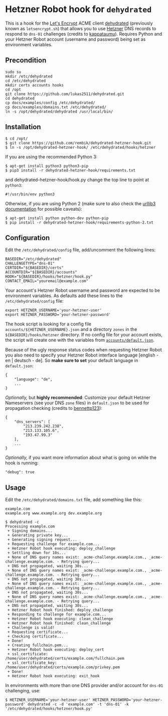 # Hetzner Robot hook for `dehydrated`

This is a hook for the [Let's Encrypt](https://letsencrypt.org/) ACME client [dehydrated](https://github.com/lukas2511/dehydrated) (previously known as `letsencrypt.sh`) that allows you to use [Hetzner](https://www.hetzner.de/us/hosting/domain/registrationrobot) DNS records to respond to `dns-01` challenges (credits to [kappataumu](https://github.com/kappataumu/letsencrypt-cloudflare-hook)). Requires Python and your Hetzner Robot account (username and password) being set as environment variables.

## Precondition
```
sudo su
mkdir /etc/dehydrated
cd /etc/dehydrated
mkdir certs accounts hooks
cd /opt
git clone https://github.com/lukas2511/dehydrated.git
cd dehydrated
cp docs/examples/config /etc/dehydrated/
cp docs/examples/domains.txt /etc/dehydrated/
ln -s /opt/dehydrated/dehydrated /usr/local/bin/
```

## Installation

```
$ cd /opt/
$ git clone https://github.com/rembik/dehydrated-hetzner-hook.git
$ ln -s /opt/dehydrated-hetzner-hook/ /etc/dehydrated/hooks/hetzner
```
If you are using the recommended Python 3:
```
$ apt-get install python3 python3-pip
$ pip3 install -r dehydrated-hetzner-hook/requirements.txt
```
and dehydrated-hetzner-hook/hook.py change the top line to point at `python3`:
```
#!/usr/bin/env python3
```
Otherwise, if you are using Python 2 (make sure to also check the [urllib3 documentation](http://urllib3.readthedocs.org/en/latest/security.html#installing-urllib3-with-sni-support-and-certificates) for possible caveats):
```
$ apt-get install python python-dev python-pip
$ pip install -r dehydrated-hetzner-hook/requirements-python-2.txt
```

## Configuration
Edit the `/etc/dehydrated/config` file, add/uncomment the following lines:
```
BASEDIR="/etc/dehydrated"
CHALLENGETYPE="dns-01"
CERTDIR="${BASEDIR}/certs"
ACCOUNTDIR="${BASEDIR}/accounts"
HOOK="${BASEDIR}/hooks/hetzner/hook.py"
CONTACT_EMAIL="youremail@example.com"
```
Your account's Hetzner Robot username and password are expected to be environment variables. As defaults add these lines to the `/etc/dehydrated/config` file:
```
export HETZNER_USERNAME='your-hetzner-user'
export HETZNER_PASSWORD='your-hetzner-password'
```
The hook script is looking for a config file `accounts/${HETZNER_USERNAME}.json` and a directory `zones` in the `${BASEDIR}/hooks/hetzner` directory. If no config file for your account exists, the script will create one with the variables from [`accounts/default.json`](https://github.com/rembik/dehydrated-hetzner-hook/blob/master/accounts/default.json).

Because of the ugly response status codes when requesting Hetzner Robot you also need to specify your Hetzner Robot interface language [english - en | deutsch - de]. So **make sure to set** your default language in `default.json`:
```
{
    "language": "de",
    ...
}
```

*Optionally,* but **highly recommended**: Customize your default Hetzner Nameservers (see your DNS `zone` files) in `default.json` to be used for propagation checking (credits to [bennettp123](https://github.com/bennettp123)):
```
{
    "dns_servers": [
        "213.239.242.238",
        "213.133.105.6",
        "193.47.99.3"
    ],
    ...
}
```

*Optionally,* if you want more information about what is going on while the hook is running:
```
"debug": true
```

## Usage
Edit the `/etc/dehydrated/domains.txt` file, add something like this:
```
example.com
example.org www.example.org dev.example.org
```

```
$ dehydrated -c
Processing example.com
 + Signing domains...
 + Generating private key...
 + Generating signing request...
 + Requesting challenge for example.com...
 + Hetzner Robot hook executing: deploy_challenge
 + Settling down for 10s...
 + None of DNS query names exist: _acme-challenge.example.com., _acme-challenge.example.com. - Retrying query...
 + DNS not propagated, waiting 30s...
 + None of DNS query names exist: _acme-challenge.example.com., _acme-challenge.example.com. - Retrying query...
 + DNS not propagated, waiting 30s...
 + None of DNS query names exist: _acme-challenge.example.com., _acme-challenge.example.com. - Retrying query...
 + DNS not propagated, waiting 30s...
 + None of DNS query names exist: _acme-challenge.example.com., _acme-challenge.example.com. - Retrying query...
 + DNS not propagated, waiting 30s...
 + Hetzner Robot hook finished: deploy_challenge
 + Responding to challenge for example.com...
 + Hetzner Robot hook executing: clean_challenge
 + Hetzner Robot hook finished: clean_challenge
 + Challenge is valid!
 + Requesting certificate...
 + Checking certificate...
 + Done!
 + Creating fullchain.pem...
 + Hetzner Robot hook executing: deploy_cert
 + ssl_certificate: /home/user/dehydrated/certs/example.com/fullchain.pem
 + ssl_certificate_key: /home/user/dehydrated/certs/example.com/privkey.pem
 + Done!
 + Hetzner Robot hook executing: exit_hook
```

In environments with more than one DNS provider and/or account for `dns-01` challenging, use: 
```
$ HETZNER_USERNAME='your-hetzner-user' HETZNER_PASSWORD='your-hetzner-password' dehydrated -c -d 'example.com' -t 'dns-01' -k '/etc/dehydrated/hooks/hetzner/hook.py'
```

